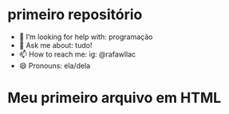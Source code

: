 # primeiro repositório
- 🤔 I’m looking for help with: programação
- 💬 Ask me about: tudo!
- 📫 How to reach me: ig: @rafawllac
- 😄 Pronouns: ela/dela
<html>
  <h1>Meu primeiro arquivo em HTML</h1>
</html
